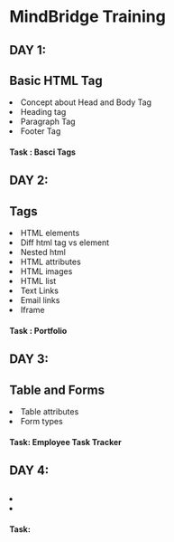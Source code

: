 # MindBridge Training

<h2>DAY 1:</h2>
<h2>Basic HTML Tag</h2> 
<li>Concept about Head and Body Tag</li>
<li>Heading tag</li>
<li>Paragraph Tag</li>
<li>Footer Tag</li>
<h4>Task : Basci Tags</h4>

<h2>DAY 2:</h2>
<h2>Tags</h2>
<li>HTML elements</li>
<li>Diff html tag vs element</li>
<li>Nested html</li>
<li>HTML attributes</li>
<li>HTML images</li>
<li>HTML list</li>
<li>Text Links</li>
<li>Email links </li>
<li>Iframe</li>
<h4>Task : Portfolio</h4>
  
<h2>DAY 3:</h2>
<h2>Table and Forms</h2>
<li>Table attributes</li>
<li>Form types</li>
<h4>Task: Employee Task Tracker</h4>

<h2>DAY 4:</h2>
<h2> </h2>
<li> </li>
<li> </li>
<h4>Task: </h4>

